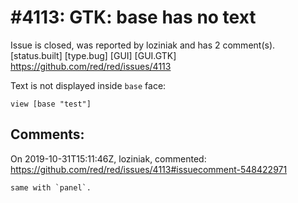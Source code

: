 
#4113: GTK: base has no text
================================================================================
Issue is closed, was reported by loziniak and has 2 comment(s).
[status.built] [type.bug] [GUI] [GUI.GTK]
<https://github.com/red/red/issues/4113>

Text is not displayed inside `base` face:
```
view [base "test"]
```


Comments:
--------------------------------------------------------------------------------

On 2019-10-31T15:11:46Z, loziniak, commented:
<https://github.com/red/red/issues/4113#issuecomment-548422971>

    same with `panel`.

